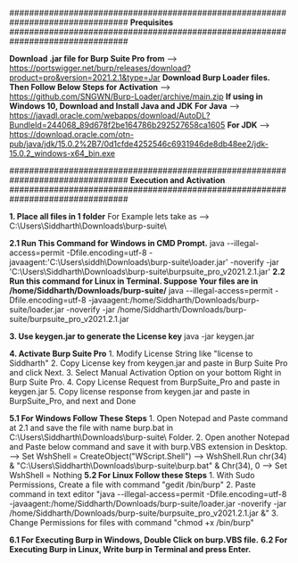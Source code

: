 ################################################################################
			**Prequisites**
################################################################################

**Download .jar file for Burp Suite Pro from**
	--> https://portswigger.net/burp/releases/download?product=pro&version=2021.2.1&type=Jar
**Download Burp Loader files. Then Follow Below Steps for Activation**
	--> https://github.com/SNGWN/Burp-Loader/archive/main.zip
**If using in Windows 10, Download and Install Java and JDK**
	**For Java** --> https://javadl.oracle.com/webapps/download/AutoDL?BundleId=244068_89d678f2be164786b292527658ca1605
	**For JDK**  --> https://download.oracle.com/otn-pub/java/jdk/15.0.2%2B7/0d1cfde4252546c6931946de8db48ee2/jdk-15.0.2_windows-x64_bin.exe

################################################################################
			**Execution and Activation**
################################################################################
	
**1. Place all files in 1 folder**
	For Example lets take as --> C:\Users\Siddharth\Downloads\burp-suite\

**2.1 Run This Command for Windows in CMD Prompt.**
	java --illegal-access=permit -Dfile.encoding=utf-8 -javaagent:'C:\Users\siddh\Downloads\burp-suite\loader.jar' -noverify -jar 'C:\Users\Siddharth\Downloads\burp-suite\burpsuite_pro_v2021.2.1.jar'
**2.2 Run this command for Linux in Terminal. Suppose Your files are in /home/Siddharth/Downloads/burp-suite/**
	java --illegal-access=permit -Dfile.encoding=utf-8 -javaagent:/home/Siddharth/Downloads/burp-suite/loader.jar -noverify -jar /home/Siddharth/Downloads/burp-suite/burpsuite_pro_v2021.2.1.jar

**3. Use keygen.jar to generate the License key**
	java -jar keygen.jar

**4. Activate Burp Suite Pro**
	1. Modify License String like "license to Siddharth"
	2. Copy License key from keygen.jar and paste in Burp Suite Pro and click Next.
	3. Select Manual Activation Option on your bottom Right in Burp Suite Pro.
	4. Copy License Request from BurpSuite_Pro and paste in keygen.jar
	5. Copy license response from keygen.jar and paste in BurpSuite_Pro, and next and Done

**5.1 For Windows Follow These Steps**
	1. Open Notepad and Paste command at 2.1 and save the file with name burp.bat in C:\Users\Siddharth\Downloads\burp-suite\   Folder.
	2. Open another Notepad and Paste below command and save it with burp.VBS extension in Desktop.
		-->	Set WshShell = CreateObject("WScript.Shell")
		-->	WshShell.Run chr(34) & "C:\Users\Siddharth\Downloads\burp-suite\burp.bat" & Chr(34), 0
		-->	Set WshShell = Nothing
**5.2 For Linux Follow these Steps**
	1. With Sudo Permissions, Create a file with command "gedit /bin/burp"
	2. Paste command in text editor "java --illegal-access=permit -Dfile.encoding=utf-8 -javaagent:/home/Siddharth/Downloads/burp-suite/loader.jar -noverify -jar /home/Siddharth/Downloads/burp-suite/burpsuite_pro_v2021.2.1.jar &"
	3. Change Permissions for files with command "chmod +x /bin/burp"

**6.1 For Executing Burp in Windows, Double Click on burp.VBS file.**
**6.2 For Executing Burp in Linux, Write burp in Terminal and press Enter.**
